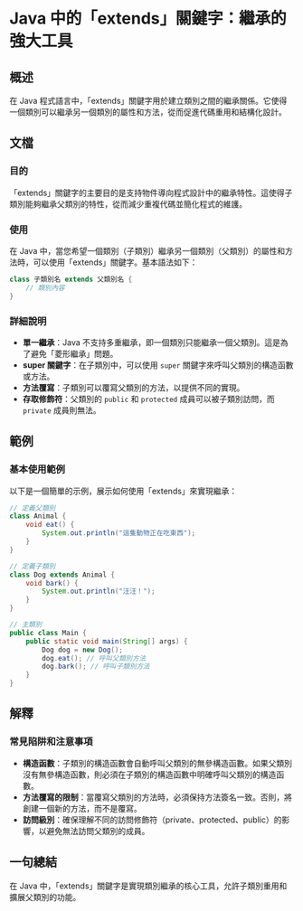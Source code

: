<!--
Meta Description: # Java 中的「extends」關鍵字：繼承的強大工具 ## 概述 在 Java 程式語言中，「extends」關鍵字用於建立類別之間的繼承關係。它使得一個類別可以繼承另一個類別的屬性和方法，從而促進代碼重用和結構化設計。 ## 文檔 ### 目的 「extends」關鍵字的主要目的是支持物件導...
Meta Keywords: extends, java, dog, class, public
-->

# Java 中的「extends」關鍵字：繼承的強大工具

## 概述
在 Java 程式語言中，「extends」關鍵字用於建立類別之間的繼承關係。它使得一個類別可以繼承另一個類別的屬性和方法，從而促進代碼重用和結構化設計。

## 文檔
### 目的
「extends」關鍵字的主要目的是支持物件導向程式設計中的繼承特性。這使得子類別能夠繼承父類別的特性，從而減少重複代碼並簡化程式的維護。

### 使用
在 Java 中，當您希望一個類別（子類別）繼承另一個類別（父類別）的屬性和方法時，可以使用「extends」關鍵字。基本語法如下：

```java
class 子類別名 extends 父類別名 {
    // 類別內容
}
```

### 詳細說明
- **單一繼承**：Java 不支持多重繼承，即一個類別只能繼承一個父類別。這是為了避免「菱形繼承」問題。
- **super 關鍵字**：在子類別中，可以使用 `super` 關鍵字來呼叫父類別的構造函數或方法。
- **方法覆寫**：子類別可以覆寫父類別的方法，以提供不同的實現。
- **存取修飾符**：父類別的 `public` 和 `protected` 成員可以被子類別訪問，而 `private` 成員則無法。

## 範例
### 基本使用範例
以下是一個簡單的示例，展示如何使用「extends」來實現繼承：

```java
// 定義父類別
class Animal {
    void eat() {
        System.out.println("這隻動物正在吃東西");
    }
}

// 定義子類別
class Dog extends Animal {
    void bark() {
        System.out.println("汪汪！");
    }
}

// 主類別
public class Main {
    public static void main(String[] args) {
        Dog dog = new Dog();
        dog.eat(); // 呼叫父類別方法
        dog.bark(); // 呼叫子類別方法
    }
}
```

## 解釋
### 常見陷阱和注意事項
- **構造函數**：子類別的構造函數會自動呼叫父類別的無參構造函數。如果父類別沒有無參構造函數，則必須在子類別的構造函數中明確呼叫父類別的構造函數。
- **方法覆寫的限制**：當覆寫父類別的方法時，必須保持方法簽名一致。否則，將創建一個新的方法，而不是覆寫。
- **訪問級別**：確保理解不同的訪問修飾符（private、protected、public）的影響，以避免無法訪問父類別的成員。

## 一句總結
在 Java 中，「extends」關鍵字是實現類別繼承的核心工具，允許子類別重用和擴展父類別的功能。